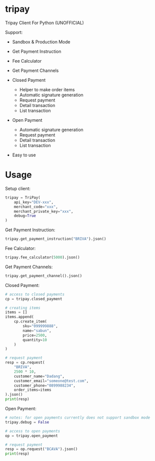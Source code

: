 # tripay

Tripay Client For Python (UNOFFICIAL)

Support:

* Sandbox & Production Mode
* Get Payment Instruction
* Fee Calculator
* Get Payment Channels
* Closed Payment

    * Helper to make order items
    * Automatic signature generation
    * Request payment
    * Detail transaction
    * List transaction

* Open Payment

    * Automatic signature generation
    * Request payment
    * Detail transaction
    * List transaction

* Easy to use

# Usage

Setup client:

```python
tripay = TriPay(
    api_key="DEV-xxx",
    merchant_code="xxx",
    merchant_private_key="xxx",
    debug=True
)
```

Get Payment Instruction:

```python
tripay.get_payment_instruction("BRIVA").json()
```

Fee Calculator:

```python
tripay.fee_calculator(5000).json()
```

Get Payment Channels:

```python
tripay.get_payment_channel().json()
```

Closed Payment:

```python
# access to closed payments
cp = tripay.closed_payment

# creating items
items = []
items.append(
    cp.create_item(
        sku="099999888",
        name="sabun",
        price=2500,
        quantity=10
    )
)

# request payment
resp = cp.request(
    "BRIVA",
    2500 * 10,
    customer_name="Dadang",
    customer_email="someone@test.com",
    customer_phone="0899988234",
    order_items=items
).json()
print(resp)
```

Open Payment:

```python
# notes: for open payments currently does not support sandbox mode
tripay.debug = False

# access to open payments
op = tripay.open_payment

# request payment
resp = op.request("BCAVA").json()
print(resp)
```
